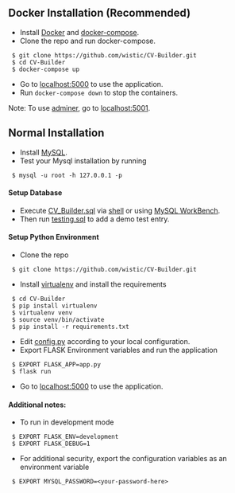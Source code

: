 ## Docker Installation (Recommended)
- Install [Docker](https://docs.docker.com/engine/install/) and [docker-compose](https://docs.docker.com/compose/install/).
- Clone the repo and run docker-compose.
```shell
 $ git clone https://github.com/wistic/CV-Builder.git
 $ cd CV-Builder
 $ docker-compose up
```
- Go to [localhost:5000](http://localhost:5000/) to use the application.
- Run `docker-compose down` to stop the containers.

Note: To use [adminer](https://www.adminer.org/), go to [localhost:5001](http://localhost:5001/).

## Normal Installation

- Install [MySQL](https://dev.mysql.com/downloads/).
- Test your Mysql installation by running
```shell
 $ mysql -u root -h 127.0.0.1 -p
```

#### Setup Database

- Execute [CV_Builder.sql](https://github.com/wistic/CV-Builder/blob/master/reference-material/CV_Builder.sql) via [shell](https://dev.mysql.com/doc/refman/8.0/en/mysql-batch-commands.html) or using [MySQL WorkBench](https://dev.mysql.com/downloads/workbench/).
- Then run [testing.sql](https://github.com/wistic/CV-Builder/blob/master/reference-material/testing.sql) to add a demo test entry.


#### Setup Python Environment

- Clone the repo
```shell
 $ git clone https://github.com/wistic/CV-Builder.git
```
- Install [virtualenv](https://pypi.org/project/virtualenv/) and install the requirements
```shell
 $ cd CV-Builder
 $ pip install virtualenv
 $ virtualenv venv
 $ source venv/bin/activate
 $ pip install -r requirements.txt
```
- Edit [config.py](https://github.com/wistic/CV-Builder/blob/master/config.py) according to your local configuration.
- Export FLASK Environment variables and run the application
```shell
 $ EXPORT FLASK_APP=app.py
 $ flask run
```
- Go to [localhost:5000](http://localhost:5000/) to use the application.

#### Additional notes:
- To run in development mode
```shell
 $ EXPORT FLASK_ENV=development
 $ EXPORT FLASK_DEBUG=1
```
- For additional security, export the configuration variables as an environment variable
```shell
 $ EXPORT MYSQL_PASSWORD=<your-password-here>
```
